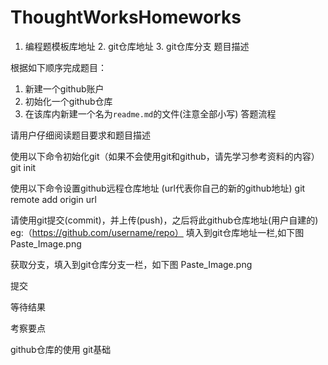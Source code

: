 # ThoughtWorksHomeworks
1. 编程题模板库地址 2. git仓库地址 3. git仓库分支
题目描述

根据如下顺序完成题目：


1. 新建一个github账户
2. 初始化一个github仓库
3. 在该库内新建一个名为`readme.md`的文件(注意全部小写)
答题流程


请用户仔细阅读题目要求和题目描述

使用以下命令初始化git（如果不会使用git和github，请先学习参考资料的内容）
git init

使用以下命令设置github远程仓库地址 (url代表你自己的新的github地址)
git remote add origin url

请使用git提交(commit)，并上传(push)，之后将此github仓库地址(用户自建的) eg:（https://github.com/username/repo） 填入到git仓库地址一栏,如下图
Paste_Image.png

获取分支，填入到git仓库分支一栏，如下图
Paste_Image.png

提交

等待结果


考察要点

github仓库的使用
git基础

